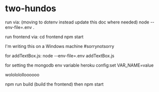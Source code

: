 # two-hundos

run via:
    (moving to dotenv instead update this doc where needed) node --env-file=.env .


run frontend via:
    cd frontend
    npm start

I'm writing this on a Windows machine #sorrynotsorry

for addTextBox.js:
    node --env-file=.env addTextBox.js

for setting the mongodb env variable
    heroku config:set VAR_NAME=value










wololololloooooo

npm run build
(build the frontend)
then
npm start